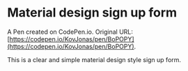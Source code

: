 # Material design sign up form

A Pen created on CodePen.io. Original URL: [https://codepen.io/KovJonas/pen/BoPOPY](https://codepen.io/KovJonas/pen/BoPOPY).

This is a clear and simple material design style sign up form.
